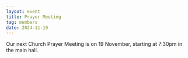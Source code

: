 ```yaml
---
layout: event
title: Prayer Meeting
tag: members
date: 2024-11-19
---
```


Our next Church Prayer Meeting is on 19 November, starting at 7:30pm in the main hall.

